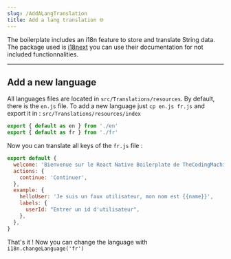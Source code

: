 ```yaml
---
slug: /AddALangTranslation
title: Add a lang translation 🌐
---
```


The boilerplate includes an i18n feature to store and translate String data. 
The package used is [i18next](https://www.i18next.com/) you can use their documentation for not included functionnalities.

---

## Add a new language
All languages files are located in `src/Translations/resources`. By default, there is the `en.js` file.
To add a new language just `cp en.js fr.js` and export it in : `src/Translations/resources/index`

```jsx
export { default as en } from './en'
export { default as fr } from './fr'
```

Now you can translate all keys of the `fr.js` file :
```jsx
export default {
  welcome: 'Bienvenue sur le React Native Boilerplate de TheCodingMachine',
  actions: {
    continue: 'Continuer',
  },
  example: {
    helloUser: 'Je suis un faux utilisateur, mon nom est {{name}}',
    labels: {
      userId: "Entrer un id d'utilisateur",
    },
  },
}
```

That's it ! Now you can change the language with `i18n.changeLanguage('fr')`

